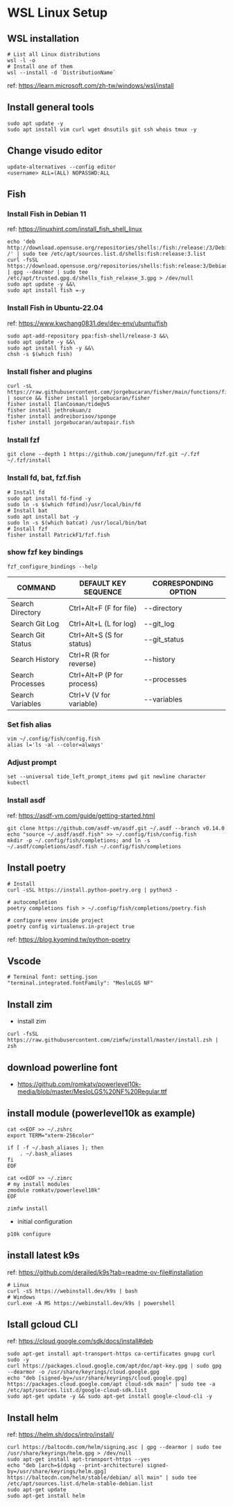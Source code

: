 # WSL Linux Setup

## WSL installation
```shell
# List all Linux distributions 
wsl -l -o 
# Install one of them 
wsl --install -d `DistributionName`
```
ref: https://learn.microsoft.com/zh-tw/windows/wsl/install


## Install general tools
```shell
sudo apt update -y
sudo apt install vim curl wget dnsutils git ssh whois tmux -y
```


## Change visudo editor
```shell
update-alternatives --config editor
<username> ALL=(ALL) NOPASSWD:ALL
```


## Fish
### Install Fish in Debian 11
ref: https://linuxhint.com/install_fish_shell_linux
```shell
echo 'deb http://download.opensuse.org/repositories/shells:/fish:/release:/3/Debian_11/ /' | sudo tee /etc/apt/sources.list.d/shells:fish:release:3.list
curl -fsSL https://download.opensuse.org/repositories/shells:fish:release:3/Debian_11/Release.key | gpg --dearmor | sudo tee /etc/apt/trusted.gpg.d/shells_fish_release_3.gpg > /dev/null
sudo apt update -y &&\
sudo apt install fish =-y
```

### Install Fish in Ubuntu-22.04
ref: https://www.kwchang0831.dev/dev-env/ubuntu/fish
```shell
sudo apt-add-repository ppa:fish-shell/release-3 &&\
sudo apt update -y &&\
sudo apt install fish -y &&\
chsh -s $(which fish)
```

### Install fisher and plugins
```shell
curl -sL https://raw.githubusercontent.com/jorgebucaran/fisher/main/functions/fisher.fish | source && fisher install jorgebucaran/fisher
fisher install IlanCosman/tide@v5
fisher install jethrokuan/z
fisher install andreiborisov/sponge
fisher install jorgebucaran/autopair.fish
```

### Install fzf
```shell
git clone --depth 1 https://github.com/junegunn/fzf.git ~/.fzf
~/.fzf/install
```

### Install fd, bat, fzf.fish
```shell
# Install fd
sudo apt install fd-find -y
sudo ln -s $(which fdfind)/usr/local/bin/fd
# Install bat
sudo apt install bat -y
sudo ln -s $(which batcat) /usr/local/bin/bat
# Install fzf
fisher install PatrickF1/fzf.fish
```

### show fzf key bindings
```
fzf_configure_bindings --help
```
| COMMAND            |  DEFAULT KEY SEQUENCE         |  CORRESPONDING OPTION  |
| ------------------ | ----------------------------- | ---------------------- |
| Search Directory   |  Ctrl+Alt+F (F for file)      |  --directory           |
| Search Git Log     |  Ctrl+Alt+L (L for log)       |  --git_log             |
| Search Git Status  |  Ctrl+Alt+S (S for status)    |  --git_status          |
| Search History     |  Ctrl+R     (R for reverse)   |  --history             |
| Search Processes   |  Ctrl+Alt+P (P for process)   |  --processes           |
| Search Variables   |  Ctrl+V     (V for variable)  |  --variables           |


### Set fish alias
```shell
vim ~/.config/fish/config.fish
alias l='ls -al --color=always'
```

### Adjust prompt
```shell
set --universal tide_left_prompt_items pwd git newline character kubectl
```

### Install asdf 
ref: https://asdf-vm.com/guide/getting-started.html
```shell
git clone https://github.com/asdf-vm/asdf.git ~/.asdf --branch v0.14.0
echo "source ~/.asdf/asdf.fish" >> ~/.config/fish/config.fish
mkdir -p ~/.config/fish/completions; and ln -s ~/.asdf/completions/asdf.fish ~/.config/fish/completions
```


## Install poetry
```shell
# Install
curl -sSL https://install.python-poetry.org | python3 -

# autocompletion
poetry completions fish > ~/.config/fish/completions/poetry.fish

# configure venv inside project
poetry config virtualenvs.in-project true
```
ref: https://blog.kyomind.tw/python-poetry


## Vscode
```shell
# Terminal font: setting.json 
"terminal.integrated.fontFamily": "MesloLGS NF"
```


## Install zim
- install zim
```shell
curl -fsSL https://raw.githubusercontent.com/zimfw/install/master/install.zsh | zsh
```


## download powerline font
- https://github.com/romkatv/powerlevel10k-media/blob/master/MesloLGS%20NF%20Regular.ttf



## install module (powerlevel10k as example)
```shell
cat <<EOF >> ~/.zshrc
export TERM="xterm-256color"

if [ -f ~/.bash_aliases ]; then
    . ~/.bash_aliases
fi
EOF

cat <<EOF >> ~/.zimrc
# my install modules
zmodule romkatv/powerlevel10k"
EOF

zimfw install
```

- initial configuration
```shell
p10k configure
```


## install latest k9s
ref: https://github.com/derailed/k9s?tab=readme-ov-file#installation
```shell
# Linux
curl -sS https://webinstall.dev/k9s | bash
# Windows
curl.exe -A MS https://webinstall.dev/k9s | powershell
```


## Istall gcloud CLI
ref: https://cloud.google.com/sdk/docs/install#deb
```shell
sudo apt-get install apt-transport-https ca-certificates gnupg curl sudo -y
curl https://packages.cloud.google.com/apt/doc/apt-key.gpg | sudo gpg --dearmor -o /usr/share/keyrings/cloud.google.gpg
echo "deb [signed-by=/usr/share/keyrings/cloud.google.gpg] https://packages.cloud.google.com/apt cloud-sdk main" | sudo tee -a /etc/apt/sources.list.d/google-cloud-sdk.list
sudo apt-get update -y && sudo apt-get install google-cloud-cli -y 
```


## Install helm
ref: https://helm.sh/docs/intro/install/
```shell
curl https://baltocdn.com/helm/signing.asc | gpg --dearmor | sudo tee /usr/share/keyrings/helm.gpg > /dev/null
sudo apt-get install apt-transport-https --yes
echo "deb [arch=$(dpkg --print-architecture) signed-by=/usr/share/keyrings/helm.gpg] https://baltocdn.com/helm/stable/debian/ all main" | sudo tee /etc/apt/sources.list.d/helm-stable-debian.list
sudo apt-get update
sudo apt-get install helm
```
